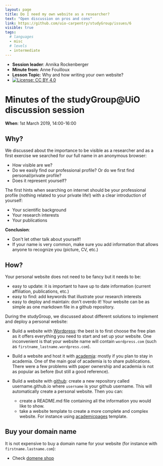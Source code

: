 ```yaml
---
layout: page
title: Do I need my own website as a researcher?
text: "Open discussion on pros and cons"
link: https://github.com/uio-carpentry/studyGroup/issues/6
visible: true
tags:
  # languages
  - misc
  # levels
  - intermediate
---
```


<!-- change visible to true if you want it on the site -->
<!-- remove any tags listed above that are not relevant -->

 - **Session leader**: Annika Rockenberger
 - **Minute from**: Anne Fouilloux
 - **Lesson Topic**: Why and how writing your own website?
 - [![License: CC BY 4.0](https://img.shields.io/badge/License-CC%20BY%204.0-lightgrey.svg)](https://creativecommons.org/licenses/by/4.0/)

# Minutes of the studyGroup@UiO discussion session 

**When**: 1st March 2019, 14:00-16:00

## Why?

We discussed about the importance to be visible as a researcher and as a first exercise we searched for our full name in an anonymous browser:

- How visible are we?
- Do we easily find our professional profile? Or do we first find personal/private profile?
- Does it represent yourself?

The first hints when searching on internet should be your professional profile (nothing related to your private life!) with a clear introduction of yourself:

- Your scientific background
- Your research interests
- Your publications

**Conclusion**:

- Don't let other talk about yourself!
- If your name is very common, make sure you add information that allows anyone to recognize you (picture, CV, etc.)

## How?

Your personal website does not need to be fancy but it needs to be:

- easy to update: it is important to have up to date information (current affiliation, publications, etc.)
- easy to find: add keywords that illustrate your research interests
- easy to deploy and maintain: don't overdo it! Your website can be as simple as one markdown file in a github repository.

During the studyGroup, we discussed about different solutions to implement and deploy a personal website:

- Build a website with [Wordpress](https://wordpress.com/): the best is to first choose the free plan as it offers everything you need to start and set up your website. One inconvenient is that your website name will contain `wordpress.com` (such as `firstname_lastname.wordpress.com`).

- Build a website and host it with [academia](https://www.academia.edu/): mostly if you plan to stay in academia. One of the main goal of academia is to share publications. There were a few problems with paper ownership and academia is not as popular as before (but still a good reference).

- Build a website with [github](https://github.com/): create a new repository called username.github.io where `username` is your github username. This will automatically create a personal website. Then you can:
   - create a README.md file containing all the information you would like to show.
   - take a website template to create a more complete and complex website. For instance     using [academicpages](https://github.com/academicpages/academicpages.github.io) template. 

## Buy your domain name

It is not expensive to buy a domain name for your website (for instance with `firstname.lastname.com`):

- Check [domene shop](https://domene.shop)

